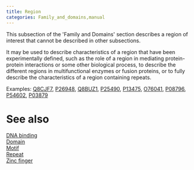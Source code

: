 ```yaml
---
title: Region
categories: Family_and_domains,manual
---
```


This subsection of the 'Family and Domains' section describes a region of interest that cannot be described in other subsections.

It may be used to describe characteristics of a region that have been experimentally defined, such as the role of a region in mediating protein-protein interactions or some other biological process, to describe the different regions in multifunctional enzymes or fusion proteins, or to fully describe the characteristics of a region containing repeats.

Examples: [Q8CJF7](https://www.uniprot.org/uniprotkb/Q8CJF7#family_and_domains), [P26948](https://www.uniprot.org/uniprotkb/P26948#family_and_domains), [Q8BUZ1](https://www.uniprot.org/uniprotkb/Q8BUZ1#family_and_domains), [P25490](https://www.uniprot.org/uniprotkb/P25490#family_and_domains), [P13475](https://www.uniprot.org/uniprotkb/P13475#family_and_domains), [O76041](https://www.uniprot.org/uniprotkb/O76041#family_and_domains), [P08796](https://www.uniprot.org/uniprotkb/P08796#family_and_domains), [P54602](https://www.uniprot.org/uniprotkb/P54602#family_and_domains), [P03879](https://www.uniprot.org/uniprotkb/P03879#family_and_domains)

# See also

[DNA binding](https://www.uniprot.org/help/dna%5Fbind)  
[Domain](https://www.uniprot.org/help/domain)  
[Motif](https://www.uniprot.org/help/motif)  
[Repeat](https://www.uniprot.org/help/repeat)  
[Zinc finger](https://www.uniprot.org/help/zn%5Ffing)

